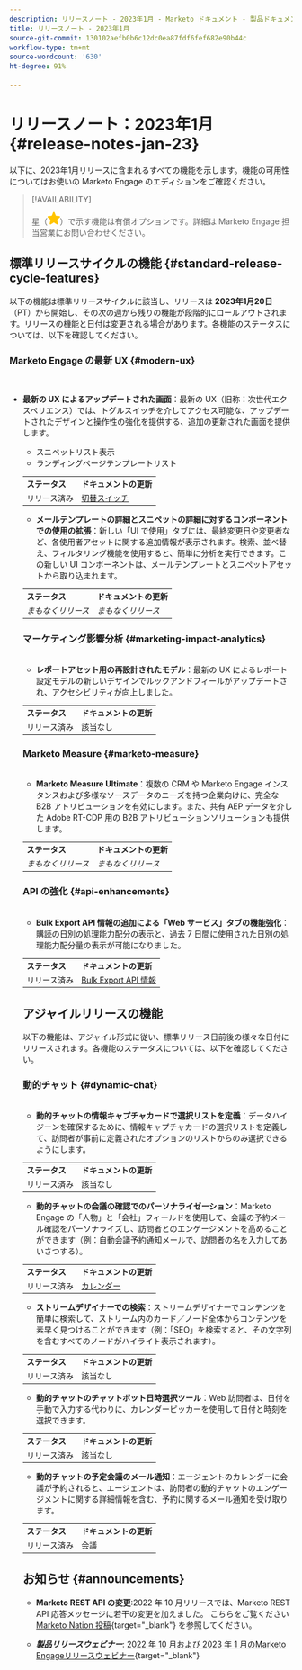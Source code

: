 ```yaml
---
description: リリースノート - 2023年1月 - Marketo ドキュメント - 製品ドキュメント
title: リリースノート - 2023年1月
source-git-commit: 130102aefb0b6c12dc0ea87fdf6fef682e90b44c
workflow-type: tm+mt
source-wordcount: '630'
ht-degree: 91%

---
```


# リリースノート：2023年1月 {#release-notes-jan-23}

以下に、2023年1月リリースに含まれるすべての機能を示します。機能の可用性についてはお使いの Marketo Engage のエディションをご確認ください。

>[!AVAILABILITY]
>
>星（![星](assets/yellow-star.png)）で示す機能は有償オプションです。詳細は Marketo Engage 担当営業にお問い合わせください。

## 標準リリースサイクルの機能 {#standard-release-cycle-features}

以下の機能は標準リリースサイクルに該当し、リリースは **2023年1月20日**（PT）から開始し、その次の週から残りの機能が段階的にロールアウトされます。リリースの機能と日付は変更される場合があります。各機能のステータスについては、以下を確認してください。

### Marketo Engage の最新 UX {#modern-ux}

</br>

* **最新の UX によるアップデートされた画面**：最新の UX（旧称：次世代エクスペリエンス）では、トグルスイッチを介してアクセス可能な、アップデートされたデザインと操作性の強化を提供する、追加の更新された画面を提供します。

   * スニペットリスト表示
   * ランディングページテンプレートリスト

   <table> 
  <tr> 
   <td><b>ステータス</b></td>
   <td><b>ドキュメントの更新</b></td>
  </tr>
  <tr> 
   <td>リリース済み</td>
   <td><a href="/help/marketo/product-docs/marketo-engage-modern-ux/toggle-switch.md">切替スイッチ</a></td>
  </tr>
  </tbody>
</table>

* **メールテンプレートの詳細とスニペットの詳細に対するコンポーネントでの使用の拡張**：新しい「UI で使用」タブには、最終変更日や変更者など、各使用者アセットに関する追加情報が表示されます。検索、並べ替え、フィルタリング機能を使用すると、簡単に分析を実行できます。この新しい UI コンポーネントは、メールテンプレートとスニペットアセットから取り込まれます。

<table> 
  <tr> 
   <td><b>ステータス</b></td>
   <td><b>ドキュメントの更新</b></td>
  </tr>
  <tr> 
   <td><i>まもなくリリース</i></td>
   <td><i>まもなくリリース</i></td>
  </tr>
  </tbody>
</table>

### マーケティング影響分析 {#marketing-impact-analytics}

</br>

* **レポートアセット用の再設計されたモデル**：最新の UX によるレポート設定モデルの新しいデザインでルックアンドフィールがアップデートされ、アクセシビリティが向上しました。

<table> 
  <tr> 
   <td><b>ステータス</b></td>
   <td><b>ドキュメントの更新</b></td>
  </tr>
  <tr> 
   <td>リリース済み</td>
   <td>該当なし</td>
  </tr>
  </tbody>
</table>

### Marketo Measure {#marketo-measure}

</br>

* **Marketo Measure Ultimate**：複数の CRM や Marketo Engage インスタンスおよび多様なソースデータのニーズを持つ企業向けに、完全な B2B アトリビューションを有効にします。また、共有 AEP データを介した Adobe RT-CDP 用の B2B アトリビューションソリューションも提供します。

<table> 
  <tr> 
   <td><b>ステータス</b></td>
   <td><b>ドキュメントの更新</b></td>
  </tr>
  <tr> 
   <td><i>まもなくリリース</i></td>
   <td><i>まもなくリリース</i></td>
  </tr>
  </tbody>
</table>

### API の強化 {#api-enhancements}

</br>

* **Bulk Export API 情報の追加による「Web サービス」タブの機能強化**：購読の日別の処理能力配分の表示と、過去 7 日間に使用された日別の処理能力配分量の表示が可能になりました。

<table> 
  <tr> 
   <td><b>ステータス</b></td>
   <td><b>ドキュメントの更新</b></td>
  </tr>
  <tr> 
   <td>リリース済み</td>
   <td><a href="/help/marketo/product-docs/administration/settings/bulk-export-api-information.md">Bulk Export API 情報</a></td>
  </tr>
  </tbody>
</table>

## アジャイルリリースの機能

以下の機能は、アジャイル形式に従い、標準リリース日前後の様々な日付にリリースされます。各機能のステータスについては、以下を確認してください。

### 動的チャット {#dynamic-chat}

</br>

* **動的チャットの情報キャプチャカードで選択リストを定義**：データハイジーンを確保するために、情報キャプチャカードの選択リストを定義して、訪問者が事前に定義されたオプションのリストからのみ選択できるようにします。

<table> 
  <tr> 
   <td><b>ステータス</b></td>
   <td><b>ドキュメントの更新</b></td>
  </tr>
  <tr> 
   <td>リリース済み</td>
   <td>該当なし</td>
  </tr>
  </tbody>
</table>

* **動的チャットの会議の確認でのパーソナライゼーション**：Marketo Engage の「人物」と「会社」フィールドを使用して、会議の予約メール確認をパーソナライズし、訪問者とのエンゲージメントを高めることができます（例：自動会議予約通知メールで、訪問者の名を入力してあいさつする）。

<table> 
  <tr> 
   <td><b>ステータス</b></td>
   <td><b>ドキュメントの更新</b></td>
  </tr>
  <tr> 
   <td>リリース済み</td>
   <td><a href="/help/marketo/product-docs/demand-generation/dynamic-chat/appointment-scheduling/calendar.md">カレンダー</a></td>
  </tr>
  </tbody>
</table>

* **ストリームデザイナーでの検索**：ストリームデザイナーでコンテンツを簡単に検索して、ストリーム内のカード／ノード全体からコンテンツを素早く見つけることができます（例：「SEO」を検索すると、その文字列を含むすべてのノードがハイライト表示されます）。

<table> 
  <tr> 
   <td><b>ステータス</b></td>
   <td><b>ドキュメントの更新</b></td>
  </tr>
  <tr> 
   <td>リリース済み</td>
   <td>該当なし</td>
  </tr>
  </tbody>
</table>

* **動的チャットのチャットボット日時選択ツール**：Web 訪問者は、日付を手動で入力する代わりに、カレンダーピッカーを使用して日付と時刻を選択できます。

<table> 
  <tr> 
   <td><b>ステータス</b></td>
   <td><b>ドキュメントの更新</b></td>
  </tr>
  <tr> 
   <td>リリース済み</td>
   <td>該当なし</td>
  </tr>
  </tbody>
</table>

* **動的チャットの予定会議のメール通知**：エージェントのカレンダーに会議が予約されると、エージェントは、訪問者の動的チャットのエンゲージメントに関する詳細情報を含む、予約に関するメール通知を受け取ります。

<table> 
  <tr> 
   <td><b>ステータス</b></td>
   <td><b>ドキュメントの更新</b></td>
  </tr>
  <tr> 
   <td>リリース済み</td>
   <td><a href="/help/marketo/product-docs/demand-generation/dynamic-chat/appointment-scheduling/meetings.md">会議</a></td>
  </tr>
  </tbody>
</table>

## お知らせ {#announcements}

* **Marketo REST API の変更**:2022 年 10 月リリースでは、Marketo REST API 応答メッセージに若干の変更を加えました。 こちらをご覧ください [Marketo Nation 投稿](https://nation.marketo.com/t5/product-documents/upcoming-change-to-marketo-rest-api/ta-p/331698){target="_blank"} を参照してください。

* **_製品リリースウェビナー_**: [2022 年 10 月および 2023 年 1 月のMarketo Engageリリースウェビナー](https://engage.marketo.com/2023_January_Release_Webinar_OnDemandPage.html){target="_blank"}
